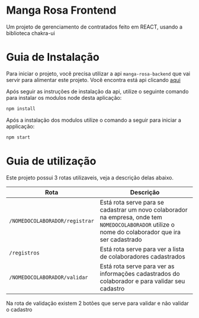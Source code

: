 # Manga Rosa Frontend

Um projeto de gerenciamento de contratados feito em REACT, usando a biblioteca chakra-ui

# Guia de Instalação

Para iniciar o projeto, você precisa utilizar a api `manga-rosa-backend` que vai servir para alimentar este projeto. Você encontra está api clicando [aqui](https://github.com/KaduGhost/manga-rosa-backend)

Após seguir as instruções de instalação da api, utilize o seguinte comando para instalar os modulos node desta aplicação:

```sh
npm install
```
Após a instalação dos modulos utilize o comando a seguir para iniciar a applicação:

```sh
npm start
```

# Guia de utilização

Este projeto possui 3 rotas utilizaveis, veja a descrição delas abaixo.

| Rota                             | Descrição                                    |
| -------------------------------- | -------------------------------------------- |
| `/NOMEDOCOLABORADOR/registrar`   | Está rota serve para se cadastrar um novo colaborador na empresa, onde tem `NOMEDOCOLABORADOR` utilize o nome do colaborador que ira ser cadastrado |
| `/registros`                     | Está rota serve para ver a lista de colaboradores cadastrados                                                                                       |
| `/NOMEDOCOLABORADOR/validar  `   | Está rota serve para ver as informações cadastrados do colaborador e para validar seu cadastro                                                      |

Na rota de validação existem 2 botões que serve para validar e não validar o cadastro